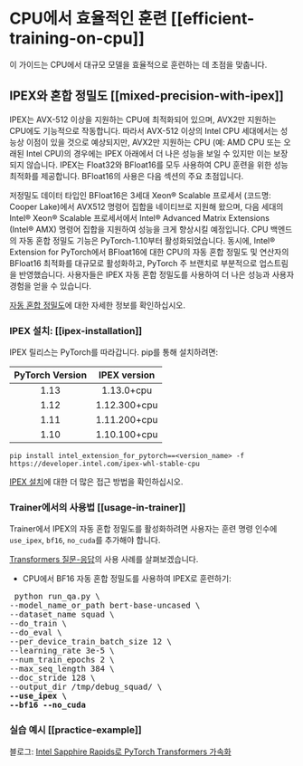 <!--Copyright 2022 The HuggingFace Team. All rights reserved.

Licensed under the Apache License, Version 2.0 (the "License"); you may not use this file except in compliance with
the License. You may obtain a copy of the License at

http://www.apache.org/licenses/LICENSE-2.0

Unless required by applicable law or agreed to in writing, software distributed under the License is distributed on
an "AS IS" BASIS, WITHOUT WARRANTIES OR CONDITIONS OF ANY KIND, either express or implied. See the License for the

⚠️ Note that this file is in Markdown but contain specific syntax for our doc-builder (similar to MDX) that may not be
rendered properly in your Markdown viewer.

-->

# CPU에서 효율적인 훈련 [[efficient-training-on-cpu]]

이 가이드는 CPU에서 대규모 모델을 효율적으로 훈련하는 데 초점을 맞춥니다.

## IPEX와 혼합 정밀도 [[mixed-precision-with-ipex]]

IPEX는 AVX-512 이상을 지원하는 CPU에 최적화되어 있으며, AVX2만 지원하는 CPU에도 기능적으로 작동합니다. 따라서 AVX-512 이상의 Intel CPU 세대에서는 성능상 이점이 있을 것으로 예상되지만, AVX2만 지원하는 CPU (예: AMD CPU 또는 오래된 Intel CPU)의 경우에는 IPEX 아래에서 더 나은 성능을 보일 수 있지만 이는 보장되지 않습니다. IPEX는 Float32와 BFloat16를 모두 사용하여 CPU 훈련을 위한 성능 최적화를 제공합니다. BFloat16의 사용은 다음 섹션의 주요 초점입니다.

저정밀도 데이터 타입인 BFloat16은 3세대 Xeon® Scalable 프로세서 (코드명: Cooper Lake)에서 AVX512 명령어 집합을 네이티브로 지원해 왔으며, 다음 세대의 Intel® Xeon® Scalable 프로세서에서 Intel® Advanced Matrix Extensions (Intel® AMX) 명령어 집합을 지원하여 성능을 크게 향상시킬 예정입니다. CPU 백엔드의 자동 혼합 정밀도 기능은 PyTorch-1.10부터 활성화되었습니다. 동시에, Intel® Extension for PyTorch에서 BFloat16에 대한 CPU의 자동 혼합 정밀도 및 연산자의 BFloat16 최적화를 대규모로 활성화하고, PyTorch 주 브랜치로 부분적으로 업스트림을 반영했습니다. 사용자들은 IPEX 자동 혼합 정밀도를 사용하여 더 나은 성능과 사용자 경험을 얻을 수 있습니다.

[자동 혼합 정밀도](https://intel.github.io/intel-extension-for-pytorch/cpu/latest/tutorials/features/amp.html)에 대한 자세한 정보를 확인하십시오.

### IPEX 설치: [[ipex-installation]]

IPEX 릴리스는 PyTorch를 따라갑니다. pip를 통해 설치하려면:

| PyTorch Version   | IPEX version   |
| :---------------: | :----------:   |
| 1.13              |  1.13.0+cpu    |
| 1.12              |  1.12.300+cpu  |
| 1.11              |  1.11.200+cpu  |
| 1.10              |  1.10.100+cpu  |

```
pip install intel_extension_for_pytorch==<version_name> -f https://developer.intel.com/ipex-whl-stable-cpu
```

[IPEX 설치](https://intel.github.io/intel-extension-for-pytorch/cpu/latest/tutorials/installation.html)에 대한 더 많은 접근 방법을 확인하십시오.

### Trainer에서의 사용법 [[usage-in-trainer]]
Trainer에서 IPEX의 자동 혼합 정밀도를 활성화하려면 사용자는 훈련 명령 인수에 `use_ipex`, `bf16`, `no_cuda`를 추가해야 합니다.

[Transformers 질문-응답](https://github.com/huggingface/transformers/tree/main/examples/pytorch/question-answering)의 사용 사례를 살펴보겠습니다.

- CPU에서 BF16 자동 혼합 정밀도를 사용하여 IPEX로 훈련하기:
<pre> python run_qa.py \
--model_name_or_path bert-base-uncased \
--dataset_name squad \
--do_train \
--do_eval \
--per_device_train_batch_size 12 \
--learning_rate 3e-5 \
--num_train_epochs 2 \
--max_seq_length 384 \
--doc_stride 128 \
--output_dir /tmp/debug_squad/ \
<b>--use_ipex \</b>
<b>--bf16 --no_cuda</b></pre> 

### 실습 예시 [[practice-example]]

블로그: [Intel Sapphire Rapids로 PyTorch Transformers 가속화](https://huggingface.co/blog/intel-sapphire-rapids)